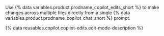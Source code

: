 Use {% data variables.product.prodname_copilot_edits_short %} to make changes across multiple files directly from a single {% data variables.product.prodname_copilot_chat_short %} prompt.

{% data reusables.copilot.copilot-edits.edit-mode-description %}
